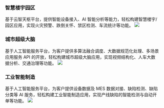 ### 智慧楼宇园区
基于云智天枢平台，提供智能设备接入、AI 智能分析等能力，轻松构建智慧楼宇/园区应用，实现火灾预警、跌倒关怀、禁区检测、车流统计等功能。
![](https://main.qcloudimg.com/raw/51ca87992f62a3415961531563597736.svg)

### 城市超级大脑
基于人工智能服务平台，为客户提供多算法融合调度、大数据规范化处理、多场景应用服务 API 的开放，轻松构建城市超级大脑应用，实现视频结构化、人车大数据分析、交通治理等功能。
![](https://qcloudimg.tencent-cloud.cn/raw/90dd8c1902f46c59f101ced10fad92ed.svg)

### 工业智能制造 
基于人工智能服务平台，为客户提供设备数据及 MES 数据对接、缺陷检测、缺陷分类等 AI 服务，轻松构建工业智能制造应用，实现产线缺陷的智能检测与自动开单等功能。
![](https://main.qcloudimg.com/raw/29bf06b94bb81b7dcee3c3ee6c61c2e4.svg)
